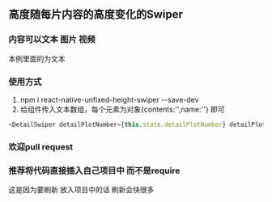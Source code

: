 ## 高度随每片内容的高度变化的Swiper

### 内容可以文本 图片 视频 
本例里面的为文本

### 使用方式
1. npm i react-native-unfixed-height-swiper --save-dev
2. 给组件传入文本数组，每个元素为对象{contents:'',name:''} 即可
```javascript
<DetailSwiper detailPlotNumber={this.state.detailPlotNumber} detailPlots={this.state.detailPlots} />    
```
### 欢迎pull request

### 推荐将代码直接插入自己项目中 而不是require
这是因为要刷新 放入项目中的话 刷新会快很多 
